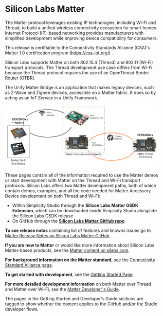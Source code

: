 # Silicon Labs Matter

The Matter protocol leverages existing IP technologies, including Wi-Fi and Thread, to build a unified wireless connectivity ecosystem for smart homes. Internet Protocol (IP)-based networking provides manufacturers with simplified development while improving device compatibility for consumers.

This release is certifiable to the Connectivity Standards Alliance (CSA)'s Matter 1.0 certification program (https://csa-iot.org/) .

Silicon Labs supports Matter on both 802.15.4 (Thread) and 802.11 (Wi-Fi) transport protocols. The Thread development use case differs from Wi-Fi because the Thread protocol requires the use of an OpenThread Border Router (OTBR).

The Unify Matter Bridge is an application that makes legacy devices, such as
Z-Wave and Zigbee devices, accessible on a Matter fabric. It does so by acting as
an _IoT Service_ in a Unify Framework. 

![Silicon Labs Matter Summary](./resources/silicon_labs_matter.png)

These pages contain all of the information required to use the Matter demos or start development with Matter on the Thread and Wi-Fi transport protocols. Silicon Labs offers two Matter development paths, both of which contain demos, examples, and all the code needed for Matter Accessory Device development on both Thread and Wi-Fi: 


- Within Simplicity Studio through the **Silicon Labs Matter GSDK Extension**, which can be downloaded inside Simplicity Studio alongside the Silicon Labs GSDK release
- On GitHub through the [**Silicon Labs Matter GitHub repo**](https://github.com/SiliconLabs/matter#readme)

**To see release notes** containing list of features and knowns issues go to [Matter Release Notes on Silicon Labs Matter GitHub](https://github.com/SiliconLabs/matter/releases/tag/v1.0.1-1.0).

**If you are new to Matter** or would like more information about Silicon Labs Matter-based products, see the [Matter content on silabs.com](https://www.silabs.com/wireless/matter). 

**For background information on the Matter standard**, see the [Connectivity Standard Alliance page](https://csa-iot.org/all-solutions/matter/).

**To get started with development**, see the [Getting Started Page](/matter/<docspace-docleaf-version>/matter-overview).

**For more detailed development information** on both Matter over Thread and Matter over Wi-Fi, see the [Matter Developer's Guide](/matter/<docspace-docleaf-version>/matter-developers-guide-overview).

The pages in the Getting Started and Developer's Guide sections are tagged to show whether the 
content applies to the GitHub and/or the Studio developer flows.
